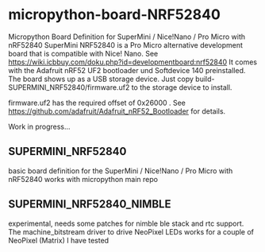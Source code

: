 # micropython-board-NRF52840
Micropython Board Definition for SuperMini / Nice!Nano / Pro Micro with nRF52840
SuperMini NRF52840 is a Pro Micro alternative development board that is compatible with Nice! Nano. See https://wiki.icbbuy.com/doku.php?id=developmentboard:nrf52840
It comes with the Adafruit nRF52 UF2 bootloader und Softdevice 140 preinstalled. 
The board shows up as a USB storage device. Just copy build-SUPERMINI_NRF52840/firmware.uf2 to the storage device to install.

firmware.uf2 has the required offset of 0x26000 . See https://github.com/adafruit/Adafruit_nRF52_Bootloader for details.

Work in progress...

## SUPERMINI_NRF52840 
basic board definition for the SuperMini / Nice!Nano / Pro Micro with nRF52840 works with micropython main repo

## SUPERMINI_NRF52840_NIMBLE
experimental, needs some patches for nimble ble stack and rtc support. The machine_bitstream driver to drive NeoPixel LEDs works for a couple of NeoPixel (Matrix) I have tested
